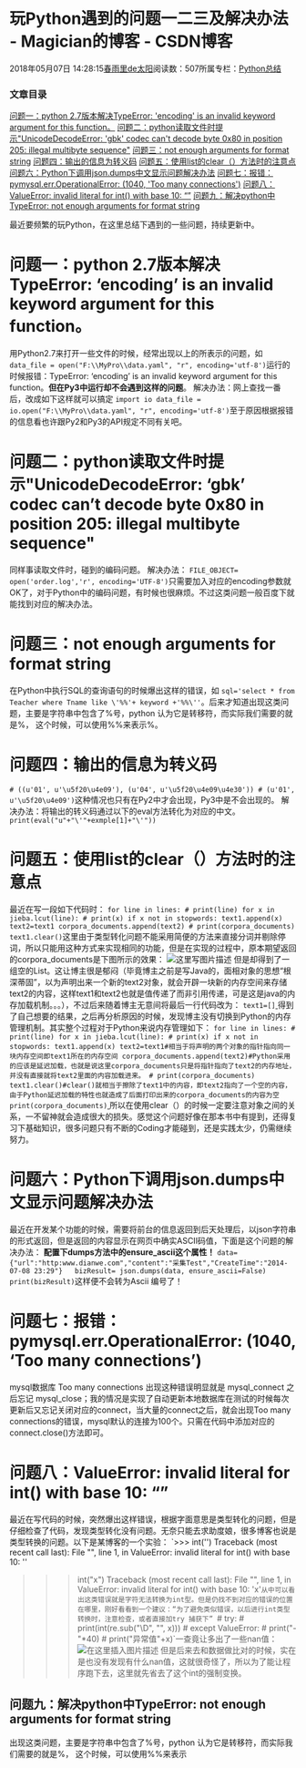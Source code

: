 
# 玩Python遇到的问题一二三及解决办法 - Magician的博客 - CSDN博客


2018年05月07日 14:28:15[春雨里de太阳](https://me.csdn.net/qq_16633405)阅读数：507所属专栏：[Python总结](https://blog.csdn.net/column/details/26813.html)




### 文章目录
[问题一：python 2.7版本解决TypeError: 'encoding' is an invalid keyword argument for this function。](#python_27TypeError_encoding_is_an_invalid_keyword_argument_for_this_function_3)
[问题二：python读取文件时提示"UnicodeDecodeError: 'gbk' codec can't decode byte 0x80 in position 205: illegal multibyte sequence"](#pythonUnicodeDecodeError_gbk_codec_cant_decode_byte_0x80_in_position_205_illegal_multibyte_sequence_19)
[问题三：not enough arguments for format string](#not_enough_arguments_for_format_string_29)
[问题四：输出的信息为转义码](#_34)
[问题五：使用list的clear（）方法时的注意点](#listclear_47)
[问题六：Python下调用json.dumps中文显示问题解决办法](#Pythonjsondumps_89)
[问题七：报错：pymysql.err.OperationalError: (1040, 'Too many connections')](#pymysqlerrOperationalError_1040_Too_many_connections_102)
[问题八：ValueError: invalid literal for int() with base 10: “”](#ValueError_invalid_literal_for_int_with_base_10__107)
[问题九：解决python中TypeError: not enough arguments for format string](#pythonTypeError_not_enough_arguments_for_format_string_136)

最近要频繁的玩Python，在这里总结下遇到的一些问题，持续更新中。
# 问题一：python 2.7版本解决TypeError: ‘encoding’ is an invalid keyword argument for this function。
用Python2.7来打开一些文件的时候，经常出现以上的所表示的问题，如
`data_file = open("F:\\MyPro\\data.yaml", "r", encoding='utf-8')`运行的时候报错：TypeError: ‘encoding’ is an invalid keyword argument for this function。**但在Py3中运行却不会遇到这样的问题**。
解决办法：网上查找一番后，改成如下这样就可以搞定
`import io
data_file = io.open("F:\\MyPro\\data.yaml", "r", encoding='utf-8')`至于原因根据报错的信息看也许跟Py2和Py3的API规定不同有关吧。
# 问题二：python读取文件时提示"UnicodeDecodeError: ‘gbk’ codec can’t decode byte 0x80 in position 205: illegal multibyte sequence"
同样事读取文件时，碰到的编码问题。
解决办法：
`FILE_OBJECT= open('order.log','r', encoding='UTF-8')`只需要加入对应的encoding参数就OK了，对于Python中的编码问题，有时候也很麻烦。不过这类问题一般百度下就能找到对应的解决办法。
# 问题三：not enough arguments for format string
在Python中执行SQL的查询语句的时候爆出这样的错误，如
`sql='select * from Teacher where Tname like \'%%'+ keyword +'%%\''`。后来才知道出现这类问题，主要是字符串中包含了%号，python 认为它是转移符，而实际我们需要的就是%， 这个时候，可以使用%%来表示%。
# 问题四：输出的信息为转义码
`# ((u'01', u'\u5f20\u4e09'), (u'04', u'\u5f20\u4e09\u4e30')) # (u'01', u'\u5f20\u4e09')`这种情况也只有在Py2中才会出现，Py3中是不会出现的。
解决办法：将输出的转义码通过以下的eval方法转化为对应的中文。
`print(eval("u"+"\'"+exmple[1]+"\'"))`
# 问题五：使用list的clear（）方法时的注意点
最近在写一段如下代码时：
`for line in lines:
    # print(line)
    for x in jieba.lcut(line):
        # print(x)
        if x not in stopwords:
            text1.append(x)
    text2=text1
    corpora_documents.append(text2)
    # print(corpora_documents)
    text1.clear()`这里由于类型转化问题不能采用简便的方法来直接分词并剔除停词，所以只能用这种方式来实现相同的功能，但是在实现的过程中，原本期望返回的corpora_documents是下图所示的效果：
![这里写图片描述](https://img-blog.csdn.net/20180525173138263?watermark/2/text/aHR0cHM6Ly9ibG9nLmNzZG4ubmV0L3FxXzE2NjMzNDA1/font/5a6L5L2T/fontsize/400/fill/I0JBQkFCMA==/dissolve/70)
但是却得到了一组空的List。这让博主很是郁闷（毕竟博主之前是写Java的，面相对象的思想“根深蒂固”，以为声明出来一个新的text2对象，就会开辟一块新的内存空间来存储text2的内容，这样text1和text2也就是值传递了而非引用传递，可是这是java的内存加载机制。。。），不过后来随着博主无意间将最后一行代码改为：
[
](https://img-blog.csdn.net/20180525173138263?watermark/2/text/aHR0cHM6Ly9ibG9nLmNzZG4ubmV0L3FxXzE2NjMzNDA1/font/5a6L5L2T/fontsize/400/fill/I0JBQkFCMA==/dissolve/70)`text1=[]`[
](https://img-blog.csdn.net/20180525173138263?watermark/2/text/aHR0cHM6Ly9ibG9nLmNzZG4ubmV0L3FxXzE2NjMzNDA1/font/5a6L5L2T/fontsize/400/fill/I0JBQkFCMA==/dissolve/70)得到了自己想要的结果，之后再分析原因的时候，发现博主没有切换到Python的内存管理机制。其实整个过程对于Python来说内存管理如下：
[
](https://img-blog.csdn.net/20180525173138263?watermark/2/text/aHR0cHM6Ly9ibG9nLmNzZG4ubmV0L3FxXzE2NjMzNDA1/font/5a6L5L2T/fontsize/400/fill/I0JBQkFCMA==/dissolve/70)`for line in lines:
    # print(line)
    for x in jieba.lcut(line):
        # print(x)
        if x not in stopwords:
            text1.append(x)
    text2=text1#相当于将声明的两个对象的指针指向同一块内存空间即text1所在的内存空间
    corpora_documents.append(text2)#Python采用的应该是延迟加载，也就是说这里corpora_documents只是将指针指向了text2的内存地址，并没有直接就将text2里面的内容加载进来。
    # print(corpora_documents)
    text1.clear()#clear()就相当于擦除了text1中的内容，即text2指向了一个空的内容，由于Python延迟加载的特性也就造成了后面打印出来的corpora_documents的内容为空
    print(corpora_documents)`[
](https://img-blog.csdn.net/20180525173138263?watermark/2/text/aHR0cHM6Ly9ibG9nLmNzZG4ubmV0L3FxXzE2NjMzNDA1/font/5a6L5L2T/fontsize/400/fill/I0JBQkFCMA==/dissolve/70)所以在使用clear（）的时候一定要注意对象之间的关系，一不留神就会造成很大的损失。感觉这个问题好像在那本书中有提到，还得复习下基础知识，很多问题只有不断的Coding才能碰到，还是实践太少，仍需继续努力。
[
](https://img-blog.csdn.net/20180525173138263?watermark/2/text/aHR0cHM6Ly9ibG9nLmNzZG4ubmV0L3FxXzE2NjMzNDA1/font/5a6L5L2T/fontsize/400/fill/I0JBQkFCMA==/dissolve/70)
# 问题六：Python下调用json.dumps中文显示问题解决办法
[
](https://img-blog.csdn.net/20180525173138263?watermark/2/text/aHR0cHM6Ly9ibG9nLmNzZG4ubmV0L3FxXzE2NjMzNDA1/font/5a6L5L2T/fontsize/400/fill/I0JBQkFCMA==/dissolve/70)最近在开发某个功能的时候，需要将前台的信息返回到后天处理后，以json字符串的形式返回，但是返回的内容显示在网页中确实ASCII码值，下面是这个问题的解决办法：
**配置下dumps方法中的ensure_ascii这个属性！**
`data={"url":"http:www.dianwe.com","content":"采集Test","CreateTime":"2014-07-08 23:29"}  
bizResult= json.dumps(data, ensure_ascii=False)   
print(bizResult)`这样便不会转为Ascii 编号了！
# 问题七：报错：pymysql.err.OperationalError: (1040, ‘Too many connections’)
mysql数据库 Too many connections
出现这种错误明显就是 mysql_connect 之后忘记 mysql_close；我的情况是实现了自动更新本地数据库在测试的时候每次更新后又忘记关闭对应的connect，当大量的connect之后，就会出现Too many connections的错误，mysql默认的连接为100个。只需在代码中添加对应的connect.close()方法即可。
# 问题八：ValueError: invalid literal for int() with base 10: “”
最近在写代码的时候，突然爆出这样错误，根据字面意思是类型转化的问题，但是仔细检查了代码，发现类型转化没有问题。无奈只能去求助度娘，很多博客也说是类型转换的问题。以下是某博客的一个实验：
`>>> int('')
Traceback (most recent call last):
  File "<stdin>", line 1, in <module>
ValueError: invalid literal for int() with base 10: ''
>>>
>>> int("x")
Traceback (most recent call last):
  File "<stdin>", line 1, in <module>
ValueError: invalid literal for int() with base 10: 'x'`从中可以看出这类错误就是字符无法转换为int型。但是仍找不到对应的错误的位置在哪里，刚好看看到一个建议：“为了避免类似错误，以后进行int类型转换时，注意检查，或者直接加try 捕获下”
`# try:
        #     print(int(re.sub("\D", "", x)))
        # except ValueError:
        #     print("-"*40)
        #     print("异常值"+x)`一查竟让多出了一些nan值：
![在这里插入图片描述](https://img-blog.csdn.net/20181002170232926?watermark/2/text/aHR0cHM6Ly9ibG9nLmNzZG4ubmV0L3FxXzE2NjMzNDA1/font/5a6L5L2T/fontsize/400/fill/I0JBQkFCMA==/dissolve/70)
但是后来去和数据做比对的时候，实在是也没有发现有什么nan值，这就很奇怪了，所以为了能让程序跑下去，这里就先省去了这个int的强制变换。
[
](https://img-blog.csdn.net/20181002170232926?watermark/2/text/aHR0cHM6Ly9ibG9nLmNzZG4ubmV0L3FxXzE2NjMzNDA1/font/5a6L5L2T/fontsize/400/fill/I0JBQkFCMA==/dissolve/70)
## 问题九：解决python中TypeError: not enough arguments for format string
[
](https://img-blog.csdn.net/20181002170232926?watermark/2/text/aHR0cHM6Ly9ibG9nLmNzZG4ubmV0L3FxXzE2NjMzNDA1/font/5a6L5L2T/fontsize/400/fill/I0JBQkFCMA==/dissolve/70)出现这类问题，主要是字符串中包含了%号，python 认为它是转移符，而实际我们需要的就是%， 这个时候，可以使用%%来表示
[
            ](https://img-blog.csdn.net/20181002170232926?watermark/2/text/aHR0cHM6Ly9ibG9nLmNzZG4ubmV0L3FxXzE2NjMzNDA1/font/5a6L5L2T/fontsize/400/fill/I0JBQkFCMA==/dissolve/70)


